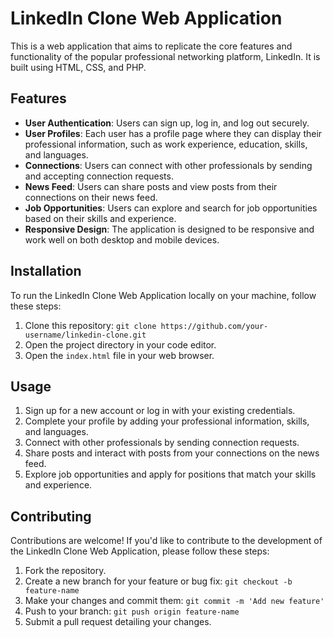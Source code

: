 # LinkedIn Clone Web Application

This is a web application that aims to replicate the core features and functionality of the popular professional networking platform, LinkedIn. It is built using HTML, CSS, and PHP.

## Features

- **User Authentication**: Users can sign up, log in, and log out securely.
- **User Profiles**: Each user has a profile page where they can display their professional information, such as work experience, education, skills, and languages.
- **Connections**: Users can connect with other professionals by sending and accepting connection requests.
- **News Feed**: Users can share posts and view posts from their connections on their news feed.
- **Job Opportunities**: Users can explore and search for job opportunities based on their skills and experience.
- **Responsive Design**: The application is designed to be responsive and work well on both desktop and mobile devices.

## Installation

To run the LinkedIn Clone Web Application locally on your machine, follow these steps:

1. Clone this repository: `git clone https://github.com/your-username/linkedin-clone.git`
2. Open the project directory in your code editor.
3. Open the `index.html` file in your web browser.

## Usage

1. Sign up for a new account or log in with your existing credentials.
2. Complete your profile by adding your professional information, skills, and languages.
3. Connect with other professionals by sending connection requests.
4. Share posts and interact with posts from your connections on the news feed.
5. Explore job opportunities and apply for positions that match your skills and experience.

## Contributing

Contributions are welcome! If you'd like to contribute to the development of the LinkedIn Clone Web Application, please follow these steps:

1. Fork the repository.
2. Create a new branch for your feature or bug fix: `git checkout -b feature-name`
3. Make your changes and commit them: `git commit -m 'Add new feature'`
4. Push to your branch: `git push origin feature-name`
5. Submit a pull request detailing your changes.
